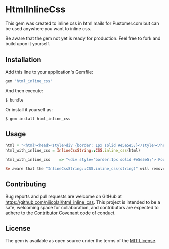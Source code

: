 # HtmlInlineCss

This gem was created to inline css in html mails for Pustomer.com but can be used anywhere you want to inline css.

Be aware that the gem not yet is ready for production. Feel free to fork and build upon it yourself.

## Installation

Add this line to your application's Gemfile:

```ruby
gem 'html_inline_css'
```

And then execute:

    $ bundle

Or install it yourself as:

    $ gem install html_inline_css

## Usage

```ruby
html = "<html><head><style>div {border: 1px solid #e5e5e5;}</style></head><body><div> Foo bar </div></body></html>"
html_with_inline_css = InlineCssString::CSS.inline_css(html)

html_with_inline_css	=> "<div style='border:1px solid #e5e5e5;'> Foo Bar </div>"
```

```ruby
Be aware that the "InlineCssString::CSS.inline_css(string)" will remove all <html>,<head>,<style> and <body> tags.
```

## Contributing

Bug reports and pull requests are welcome on GitHub at https://github.com/niiicolai/html_inline_css. This project is intended to be a safe, welcoming space for collaboration, and contributors are expected to adhere to the [Contributor Covenant](contributor-covenant.org) code of conduct.


## License

The gem is available as open source under the terms of the [MIT License](http://opensource.org/licenses/MIT).

